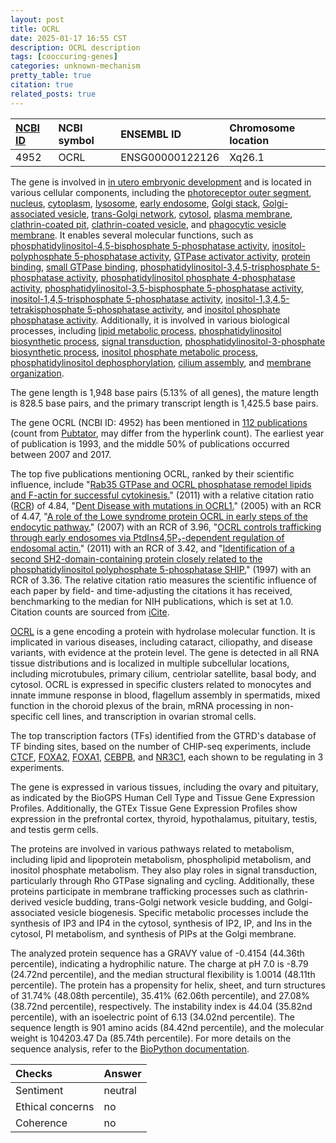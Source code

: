 ```yaml
---
layout: post
title: OCRL
date: 2025-01-17 16:55 CST
description: OCRL description
tags: [cooccuring-genes]
categories: unknown-mechanism
pretty_table: true
citation: true
related_posts: true
---
```




| [NCBI ID](https://www.ncbi.nlm.nih.gov/gene/4952) | NCBI symbol | ENSEMBL ID | Chromosome location |
| :-------- | :------- | :-------- | :------- |
| 4952  | OCRL | ENSG00000122126 | Xq26.1 |



The gene is involved in [in utero embryonic development](https://amigo.geneontology.org/amigo/term/GO:0001701) and is located in various cellular components, including the [photoreceptor outer segment](https://amigo.geneontology.org/amigo/term/GO:0001750), [nucleus](https://amigo.geneontology.org/amigo/term/GO:0005634), [cytoplasm](https://amigo.geneontology.org/amigo/term/GO:0005737), [lysosome](https://amigo.geneontology.org/amigo/term/GO:0005764), [early endosome](https://amigo.geneontology.org/amigo/term/GO:0005769), [Golgi stack](https://amigo.geneontology.org/amigo/term/GO:0005795), [Golgi-associated vesicle](https://amigo.geneontology.org/amigo/term/GO:0005798), [trans-Golgi network](https://amigo.geneontology.org/amigo/term/GO:0005802), [cytosol](https://amigo.geneontology.org/amigo/term/GO:0005829), [plasma membrane](https://amigo.geneontology.org/amigo/term/GO:0005886), [clathrin-coated pit](https://amigo.geneontology.org/amigo/term/GO:0005905), [clathrin-coated vesicle](https://amigo.geneontology.org/amigo/term/GO:0030136), and [phagocytic vesicle membrane](https://amigo.geneontology.org/amigo/term/GO:0030670). It enables several molecular functions, such as [phosphatidylinositol-4,5-bisphosphate 5-phosphatase activity](https://amigo.geneontology.org/amigo/term/GO:0004439), [inositol-polyphosphate 5-phosphatase activity](https://amigo.geneontology.org/amigo/term/GO:0004445), [GTPase activator activity](https://amigo.geneontology.org/amigo/term/GO:0005096), [protein binding](https://amigo.geneontology.org/amigo/term/GO:0005515), [small GTPase binding](https://amigo.geneontology.org/amigo/term/GO:0031267), [phosphatidylinositol-3,4,5-trisphosphate 5-phosphatase activity](https://amigo.geneontology.org/amigo/term/GO:0034485), [phosphatidylinositol phosphate 4-phosphatase activity](https://amigo.geneontology.org/amigo/term/GO:0034596), [phosphatidylinositol-3,5-bisphosphate 5-phosphatase activity](https://amigo.geneontology.org/amigo/term/GO:0043813), [inositol-1,4,5-trisphosphate 5-phosphatase activity](https://amigo.geneontology.org/amigo/term/GO:0052658), [inositol-1,3,4,5-tetrakisphosphate 5-phosphatase activity](https://amigo.geneontology.org/amigo/term/GO:0052659), and [inositol phosphate phosphatase activity](https://amigo.geneontology.org/amigo/term/GO:0052745). Additionally, it is involved in various biological processes, including [lipid metabolic process](https://amigo.geneontology.org/amigo/term/GO:0006629), [phosphatidylinositol biosynthetic process](https://amigo.geneontology.org/amigo/term/GO:0006661), [signal transduction](https://amigo.geneontology.org/amigo/term/GO:0007165), [phosphatidylinositol-3-phosphate biosynthetic process](https://amigo.geneontology.org/amigo/term/GO:0036092), [inositol phosphate metabolic process](https://amigo.geneontology.org/amigo/term/GO:0043647), [phosphatidylinositol dephosphorylation](https://amigo.geneontology.org/amigo/term/GO:0046856), [cilium assembly](https://amigo.geneontology.org/amigo/term/GO:0060271), and [membrane organization](https://amigo.geneontology.org/amigo/term/GO:0061024).


The gene length is 1,948 base pairs (5.13% of all genes), the mature length is 828.5 base pairs, and the primary transcript length is 1,425.5 base pairs.


The gene OCRL (NCBI ID: 4952) has been mentioned in [112 publications](https://pubmed.ncbi.nlm.nih.gov/?term=%22OCRL%22) (count from [Pubtator](https://academic.oup.com/nar/article/47/W1/W587/5494727), may differ from the hyperlink count). The earliest year of publication is 1993, and the middle 50% of publications occurred between 2007 and 2017.


The top five publications mentioning OCRL, ranked by their scientific influence, include "[Rab35 GTPase and OCRL phosphatase remodel lipids and F-actin for successful cytokinesis.](https://pubmed.ncbi.nlm.nih.gov/21706022)" (2011) with a relative citation ratio ([RCR](https://journals.plos.org/plosbiology/article?id=10.1371/journal.pbio.1002541)) of 4.84, "[Dent Disease with mutations in OCRL1.](https://pubmed.ncbi.nlm.nih.gov/15627218)" (2005) with an RCR of 4.47, "[A role of the Lowe syndrome protein OCRL in early steps of the endocytic pathway.](https://pubmed.ncbi.nlm.nih.gov/17765681)" (2007) with an RCR of 3.96, "[OCRL controls trafficking through early endosomes via PtdIns4,5P₂-dependent regulation of endosomal actin.](https://pubmed.ncbi.nlm.nih.gov/21971085)" (2011) with an RCR of 3.42, and "[Identification of a second SH2-domain-containing protein closely related to the phosphatidylinositol polyphosphate 5-phosphatase SHIP.](https://pubmed.ncbi.nlm.nih.gov/9367831)" (1997) with an RCR of 3.36. The relative citation ratio measures the scientific influence of each paper by field- and time-adjusting the citations it has received, benchmarking to the median for NIH publications, which is set at 1.0. Citation counts are sourced from [iCite](https://icite.od.nih.gov).


[OCRL](https://www.proteinatlas.org/ENSG00000122126-OCRL) is a gene encoding a protein with hydrolase molecular function. It is implicated in various diseases, including cataract, ciliopathy, and disease variants, with evidence at the protein level. The gene is detected in all RNA tissue distributions and is localized in multiple subcellular locations, including microtubules, primary cilium, centriolar satellite, basal body, and cytosol. OCRL is expressed in specific clusters related to monocytes and innate immune response in blood, flagellum assembly in spermatids, mixed function in the choroid plexus of the brain, mRNA processing in non-specific cell lines, and transcription in ovarian stromal cells.


The top transcription factors (TFs) identified from the GTRD's database of TF binding sites, based on the number of CHIP-seq experiments, include [CTCF](https://www.ncbi.nlm.nih.gov/gene/10664), [FOXA2](https://www.ncbi.nlm.nih.gov/gene/3170), [FOXA1](https://www.ncbi.nlm.nih.gov/gene/3169), [CEBPB](https://www.ncbi.nlm.nih.gov/gene/1051), and [NR3C1](https://www.ncbi.nlm.nih.gov/gene/2908), each shown to be regulating in 3 experiments.





The gene is expressed in various tissues, including the ovary and pituitary, as indicated by the BioGPS Human Cell Type and Tissue Gene Expression Profiles. Additionally, the GTEx Tissue Gene Expression Profiles show expression in the prefrontal cortex, thyroid, hypothalamus, pituitary, testis, and testis germ cells.


The proteins are involved in various pathways related to metabolism, including lipid and lipoprotein metabolism, phospholipid metabolism, and inositol phosphate metabolism. They also play roles in signal transduction, particularly through Rho GTPase signaling and cycling. Additionally, these proteins participate in membrane trafficking processes such as clathrin-derived vesicle budding, trans-Golgi network vesicle budding, and Golgi-associated vesicle biogenesis. Specific metabolic processes include the synthesis of IP3 and IP4 in the cytosol, synthesis of IP2, IP, and Ins in the cytosol, PI metabolism, and synthesis of PIPs at the Golgi membrane.



The analyzed protein sequence has a GRAVY value of -0.4154 (44.36th percentile), indicating a hydrophilic nature. The charge at pH 7.0 is -8.79 (24.72nd percentile), and the median structural flexibility is 1.0014 (48.11th percentile). The protein has a propensity for helix, sheet, and turn structures of 31.74% (48.08th percentile), 35.41% (62.06th percentile), and 27.08% (38.72nd percentile), respectively. The instability index is 44.04 (35.82nd percentile), with an isoelectric point of 6.13 (34.02nd percentile). The sequence length is 901 amino acids (84.42nd percentile), and the molecular weight is 104203.47 Da (85.74th percentile). For more details on the sequence analysis, refer to the [BioPython documentation](https://biopython.org/docs/1.75/api/Bio.SeqUtils.ProtParam.html).





| Checks    | Answer |
| :-------- | :------- |
| Sentiment  | neutral   |
| Ethical concerns | no     |
| Coherence    | no    |